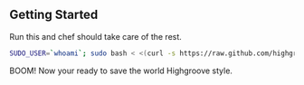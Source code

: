 Getting Started
---------------

Run this and chef should take care of the rest.

```bash
SUDO_USER=`whoami`; sudo bash < <(curl -s https://raw.github.com/highgroove/bootstrap/master/bootstrap.sh)
```

BOOM! Now your ready to save the world Highgroove style.